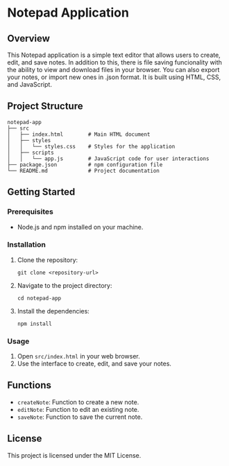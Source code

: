 # Notepad Application

## Overview
This Notepad application is a simple text editor that allows users to create, edit, and save notes. In addition to this, there is file saving funcionality with the ability to view and download files in your browser. You can also export your notes, or import new ones in .json format. It is built using HTML, CSS, and JavaScript.

## Project Structure
```
notepad-app
├── src
│   ├── index.html        # Main HTML document
│   ├── styles
│   │   └── styles.css    # Styles for the application
│   ├── scripts
│   │   └── app.js        # JavaScript code for user interactions
├── package.json          # npm configuration file
└── README.md             # Project documentation
```

## Getting Started

### Prerequisites
- Node.js and npm installed on your machine.

### Installation
1. Clone the repository:
   ```
   git clone <repository-url>
   ```
2. Navigate to the project directory:
   ```
   cd notepad-app
   ```
3. Install the dependencies:
   ```
   npm install
   ```

### Usage
1. Open `src/index.html` in your web browser.
2. Use the interface to create, edit, and save your notes.

## Functions
- `createNote`: Function to create a new note.
- `editNote`: Function to edit an existing note.
- `saveNote`: Function to save the current note.

## License
This project is licensed under the MIT License.
